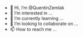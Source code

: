 - 👋 Hi, I’m @QuentinZemlak
- 👀 I’m interested in ...
- 🌱 I’m currently learning ...
- 💞️ I’m looking to collaborate on ...
- 📫 How to reach me ...

<!---
QuentinZemlak/QuentinZemlak is a ✨ special ✨ repository because its `README.md` (this file) appears on your GitHub profile.
You can click the Preview link to take a look at your changes.
--->
